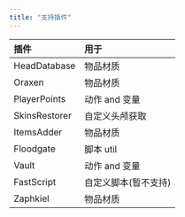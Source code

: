 ```yaml
---
title: "支持插件"
---
```


| 插件            | 用于          |
|:--------------|:------------|
| HeadDatabase  | 物品材质        |
| Oraxen        | 物品材质        |
| PlayerPoints  | 动作 and 变量   |
| SkinsRestorer | 自定义头颅获取     |
| ItemsAdder    | 物品材质        |
| Floodgate     | 脚本 util     |
| Vault         | 动作 and 变量   |
| FastScript    | 自定义脚本(暂不支持) |
| Zaphkiel      | 物品材质        |